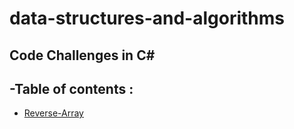 # data-structures-and-algorithms
## Code Challenges in C#
## -Table of contents :
+ [Reverse-Array](./C%23-Array-Reverse/README.md)
